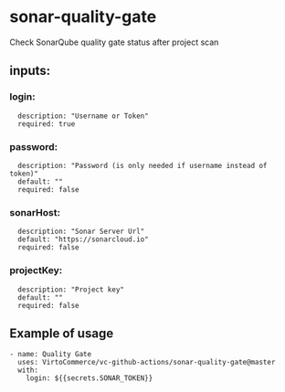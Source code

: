 # sonar-quality-gate

Check SonarQube quality gate status after project scan

## inputs:

### login:

      description: "Username or Token"
      required: true

### password:
      description: "Password (is only needed if username instead of token)"
      default: ""
      required: false

### sonarHost:
      description: "Sonar Server Url"
      default: "https://sonarcloud.io"
      required: false

### projectKey:
      description: "Project key"
      default: ""
      required: false

## Example of usage

```
- name: Quality Gate
  uses: VirtoCommerce/vc-github-actions/sonar-quality-gate@master
  with:
    login: ${{secrets.SONAR_TOKEN}}
```
